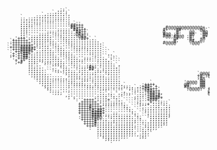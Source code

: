 <pre style="font: 10px/5px monospace;">                                                                                                                                                                                                        
                                                                                                                                                                                                        
                                                                                                                                                                                                        
                                                                                                                                                                                                        
                                                                                                                                                                                                        
                                                                                                                                                                                                        
                                                                                                                                                                                                        
                           .                                                                                                                                                                            
                          .,;`                                                                                                                                                                          
                        `,:;';`                                                                                                                                                                         
                    `,:;;;::;',                                                                                                                                                                         
            `    .:;;;;::::::',                                                                                                                                                                         
            ::,:;;;::::::;;;;',                                                                                                                                                                         
            :;:;::::::;;;''''',                                                                                                                                                                         
            ;:;:::;;'''''''''', `::                                                                                                                                                                     
            ;;;;;''''''''''''''##+++                                                                                                                                                                    
            ;;;''''''''''''''''##+++,                              #@@@@@@@@@@@@@+  @@@@@@@:;@@@:       @@@@ .@@       @@@+        @@@         @@'                                                      
            ;;;''''''''''';;;;:'##+++                             #+   @# `     @@'`     ;@@  ;@` @'      @@ #@@      @#+@@       +:@,         .@:                                                      
            ;;;''''''';;;;::;;::'##++`                            @   `@;   @@.  @@   @:  @@  #@ @@. @#   @+  @@     #@  @`      ,##@          '@`                                                      
            ;;''''';;;;'';;;:::::@#++:                            #@@.;@    @@   @@  :@` '@,  @@#+@ @@+  .@.  :@     @@          @ @#          @@                                                       
            ;;'';;;;;;;;''';;;::::@#+'                            #@@.#@@@ :@;  `@+  #@;@@   `@@'#@##@`  +@   @.    `@@     ,@@@@@@@@@@@`      @#                                                       
         ,'+++';;;;;;;;;'''';;;::::##+`.`                             @#   :@,  +@`  @#.@;   ;@@ @@'#@   @@  .@     +@;    @@` ;+ +@          .@:                                                       
        `++++++';;;;;;;;;'''';;;:::::::::.                           `@,    @# .@,  `@; @@   @@ .@+ @+   @@ :@` `+  @'    +@, ;@  @@          '@                                                        
        :+++++++';;;;:';;;'''';;;:::::::::.                       #@@@@     .@@@`   :@` '@@@ @, :@ `@@@+ :@@@`  @@@@@@@@@@@@@@@  `@;          @@                                                        
       `'++++++++';:;;;':;;'''';;;;::::::::`                                                                               @@                                                                           
       `++++####++';::;'':;;'''';;;;;;:::::`                                                                                                                                                            
       `'+++#####+'';;:;'';;;'''';;'';:::::``                                                                                                                                                           
       `''++####+';:::;;;'';;;;''''''':::::```                                                                                                                                                          
        '+'++##+;::::::;;'';;;;;'''''':::::``..`                                                                                                                                                        
        ;+'++##;;;::::::;;''';;;;''''''';::``::.                                                                                                                                                        
        `''++##;;;::::::;;;''';;;;'';;;'':::. ,``                                                                                                                                                       
         '+'++ ;;;;;;:::::;;''';;;;;''''';:::,````                                                                                                                                                      
          ;+#  ;;;,``,:::;;;;'';::'''''''':::::```                                                                                                                                                      
               ;;'..````,;;;;''';::'';;;;';:::::`,                                                                                                                                                      
               ;;;:..``````:;;''';:;;;#+;'':::::,:                                                                                                                                                      
               ;;;;:..``::.`;;;'''::;'##';';:::::,                                                                                                                                                      
               ;;;;;:.```:;..:;;;';:::'';;;';::::,                                                                                                                                                      
               .;;;;;,..`````;:;;;';:::;;'''';:::.                             `@@@@@                  @@@@@@@@                                                                                         
                ,;;;;;,.....``;;;;;';::';;;;'':::,                             +@`;@@                 @    @'                                             :@`                                           
                 :;;;;;.,,,,,,';;;;;;;:::::::::::.                             ;@+  .@.               #;@ ,@.  @                              @           #@                     @@      #,             
                  :;;;;:,::,,:;;;'';;;';:::::::::.                             `@@  '@                @@@,+@  @@                             @@           @#                     @:     ;@.             
                   ;;;;;'''''';;;;;;'''';:::::::::           `            '@@@@ @@  @@@@; ,@@@@  #@@; ;@@ @@@:'@@@` ,@@@@  @@ @@ `@@@@ .@@@@@@@@@` ,@@@@ `@;,@' '@@@@  @+`@@`@@ ,@@@@   ;@+             
                    ;;;;'''''';';;;;;;;';;::::::::,`      :++++.          @@    @@  @+ @; @@ @#  @@@      @'  +.'@  @@ @#  @+@@' @@ ;+ #@ @@ +.'@  @@ #: :@,@@` @@ @# `@;@@@@@' #@ @@  ;:@@             
                     ;;;'''''';'''''';;;';;::::::::;::,`,;+##+'+          #@:  .@@ .@,#@  @@`@;       `@`,@`  @ @#  @@`@; ,@@,@. @@    #@ @+ @ @#  @@    #@'+@  @@.@. '@@'@@:@  @@`@` :@'@#             
                     `;;'''''''''''''''''';;;::::::`';::::+##+++'          ;@@@@;  +@ @@@;`@ @@@      @@@@.     #@@;`@ @@@+# ,@@# #@@@@ '@;    #@@; @@@@@@: #@@.:@`@@@#+ '; .@@+@'#@@@ @@@@@            
                      `;;;;''';''''''''''':'''.`.``.`'';:::+##+++                  @@                                                                                          :@`                      
                        .,;;''''''''''''''::'.,.`,::.,'''::;+##++,                 @+                                                                                          #@                       
                             ,;'''''''''';::;':,.,:```''::;'+##+#'                                                                                                                                      
                              ;';''''''';:::;'':,.```` ;::''+####+                                                                                                                                      
                                `:''++++';;:;+'':,.`````:;''+###;'                                                                                                                                      
                                  .++++++';::::;;:,.````,;'''+;:;;::`                                                                                                                                   
                                  ++++++++';;;;;:::,.````;;;+'::;';:.                                                                                                                                   
                                  ++++#++++'''''''';,.````'''::;;'';,                                                                                                                                   
                                  ++++#+++++'''''''':,.```:::;;::;;;:                                                                                                                                   
                                  +++++#+##+''''''''':,.```;:::::::;:                                                                                                                                   
                                  +++++####+''';;''''':,.```::::;;;;;                                                                                                                                   
                                  '++++####';;:;;;::;;':,.``:;;;;;;;,                                                                                                                                   
                                  :++++###@''';::;;;:::':,```;;;;;;;`                                                                                                                                   
                                   +++++#+::;'';:::::::;':..`;;;;;;;`                                                                                                                                   
                                   '++++#;;;:;;;;:::;;;;'',..;;;;;;;                                                                                                                                    
                                    ++++#;;;;;;';;;;;;;'''';:;;;;;;;                                                                                                                                    
                                     ++++;;;;;;;;;;;;;;;''';;;;;;:`                                                                                                                                     
                                      :` ;;;;;;;;;;;;;;''';';;;,                                                                                                                                        
                                         ;;;;;;;;;;;;;;''';;:.                                                                                                                                          
                                         ;;;;;;;;;;;;;;;'';;,`                                                                                                                                          
                                         ;;;;;;;;;;;;;;.,;;;.                                                                                                                                           
                                         .';;;;;;;;;.    ,;;                                                                                                                                            
                                           `;;;;;,        `                                                                                                                                             
                                             `.                                                                                                                                                         
                                                                                                                                                                                                        
                                                                                                                                                                                                        
                                                                                                                                                                                                        
                                                                                                                                                                                                        
                                                                                                                                                                                                        
                                                                                                                                                                                                        
                                                                                                                                                                                                        
                                                                                                                                                                                                        
                                                                                                                                                                                                        
</pre>
